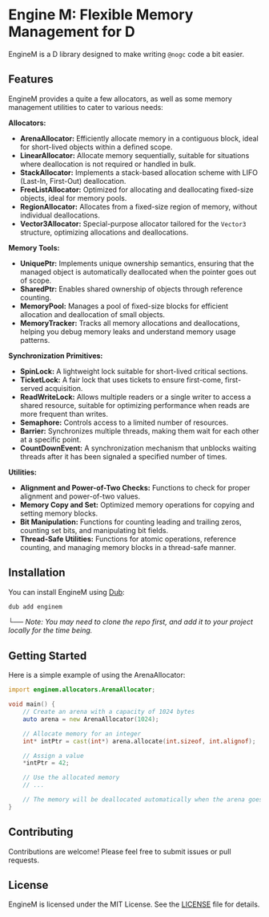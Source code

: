 # Engine M: Flexible Memory Management for D

EngineM is a D library designed to make writing `@nogc` code a bit easier. 

## Features

EngineM provides a quite a few allocators, as well as some memory management utilities to cater to various needs:

**Allocators:**

- **ArenaAllocator:** Efficiently allocate memory in a contiguous block, ideal for short-lived objects within a defined scope.
- **LinearAllocator:** Allocate memory sequentially, suitable for situations where deallocation is not required or handled in bulk.
- **StackAllocator:** Implements a stack-based allocation scheme with LIFO (Last-In, First-Out) deallocation.
- **FreeListAllocator:** Optimized for allocating and deallocating fixed-size objects, ideal for memory pools.
- **RegionAllocator:** Allocates from a fixed-size region of memory, without individual deallocations.
- **Vector3Allocator:** Special-purpose allocator tailored for the `Vector3` structure, optimizing allocations and deallocations.

**Memory Tools:**

- **UniquePtr:** Implements unique ownership semantics, ensuring that the managed object is automatically deallocated when the pointer goes out of scope.
- **SharedPtr:** Enables shared ownership of objects through reference counting.
- **MemoryPool:** Manages a pool of fixed-size blocks for efficient allocation and deallocation of small objects.
- **MemoryTracker:** Tracks all memory allocations and deallocations, helping you debug memory leaks and understand memory usage patterns.

**Synchronization Primitives:**

- **SpinLock:**  A lightweight lock suitable for short-lived critical sections.
- **TicketLock:** A fair lock that uses tickets to ensure first-come, first-served acquisition.
- **ReadWriteLock:** Allows multiple readers or a single writer to access a shared resource, suitable for optimizing performance when reads are more frequent than writes.
- **Semaphore:** Controls access to a limited number of resources.
- **Barrier:**  Synchronizes multiple threads, making them wait for each other at a specific point.
- **CountDownEvent:** A synchronization mechanism that unblocks waiting threads after it has been signaled a specified number of times.

**Utilities:**

- **Alignment and Power-of-Two Checks:** Functions to check for proper alignment and power-of-two values.
- **Memory Copy and Set:** Optimized memory operations for copying and setting memory blocks.
- **Bit Manipulation:**  Functions for counting leading and trailing zeros, counting set bits, and manipulating bit fields.
- **Thread-Safe Utilities:** Functions for atomic operations, reference counting, and managing memory blocks in a thread-safe manner.

## Installation

You can install EngineM using [Dub](https://code.dlang.org/getting_started#package-manager):

```bash
dub add enginem
```
└── _Note: You may need to clone the repo first, and add it to your project locally for the time being._

## Getting Started

Here is a simple example of using the ArenaAllocator:

```d
import enginem.allocators.ArenaAllocator;

void main() {
    // Create an arena with a capacity of 1024 bytes
    auto arena = new ArenaAllocator(1024);

    // Allocate memory for an integer
    int* intPtr = cast(int*) arena.allocate(int.sizeof, int.alignof);

    // Assign a value
    *intPtr = 42;

    // Use the allocated memory
    // ...

    // The memory will be deallocated automatically when the arena goes out of scope
}
```

## Contributing

Contributions are welcome! Please feel free to submit issues or pull requests.

## License

EngineM is licensed under the MIT License. See the [LICENSE](LICENSE) file for details.
